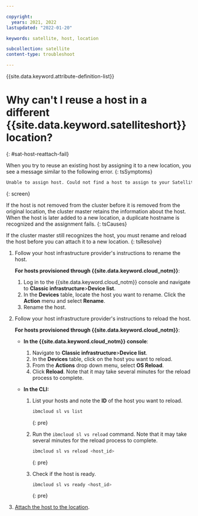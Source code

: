 ```yaml
---

copyright:
  years: 2021, 2022
lastupdated: "2022-01-20"

keywords: satellite, host, location

subcollection: satellite
content-type: troubleshoot

---
```


{{site.data.keyword.attribute-definition-list}}

# Why can't I reuse a host in a different {{site.data.keyword.satelliteshort}} location?
{: #sat-host-reattach-fail}


When you try to reuse an existing host by assigning it to a new location, you see a message similar to the following error. 
{: tsSymptoms}

```sh
Unable to assign host. Could not find a host to assign to your Satellite cluster. 
```
{: screen}

If the host is not removed from the cluster before it is removed from the original location, the cluster master retains the information about the host. When the host is later added to a new location, a duplicate hostname is recognized and the assignment fails.
{: tsCauses}


If the cluster master still recognizes the host, you must rename and reload the host before you can attach it to a new location.
{: tsResolve}

1. Follow your host infrastructure provider's instructions to rename the host. 

    **For hosts provisioned through {{site.data.keyword.cloud_notm}}**:

    1. Log in to the {{site.data.keyword.cloud_notm}} console and navigate to **Classic infrastructure**>**Device list**.
    2. In the **Devices** table, locate the host you want to rename. Click the **Action** menu and select **Rename**.
    3. Rename the host. 

2. Follow your host infrastructure provider's instructions to reload the host.

    **For hosts provisioned through {{site.data.keyword.cloud_notm}}**:

    - **In the {{site.data.keyword.cloud_notm}} console**:
        1. Navigate to **Classic infrastructure**>**Device list**.
        2. In the **Devices** table, click on the host you want to reload. 
        3. From the **Actions** drop down menu, select **OS Reload**.
        4. Click **Reload**. Note that it may take several minutes for the reload process to complete.

    - **In the CLI:**
        1. List your hosts and note the **ID** of the host you want to reload.

            ```sh
            ibmcloud sl vs list
            ```
            {: pre}

        2. Run the `ibmcloud sl vs reload` command. Note that it may take several minutes for the reload process to complete.

            ```sh
            ibmcloud sl vs reload <host_id>
            ```
            {: pre}

        3. Check if the host is ready.

            ```sh
            ibmcloud sl vs ready <host_id>
            ```
            {: pre}

3. [Attach the host to the location](/docs/satellite?topic=satellite-attach-hosts). 

